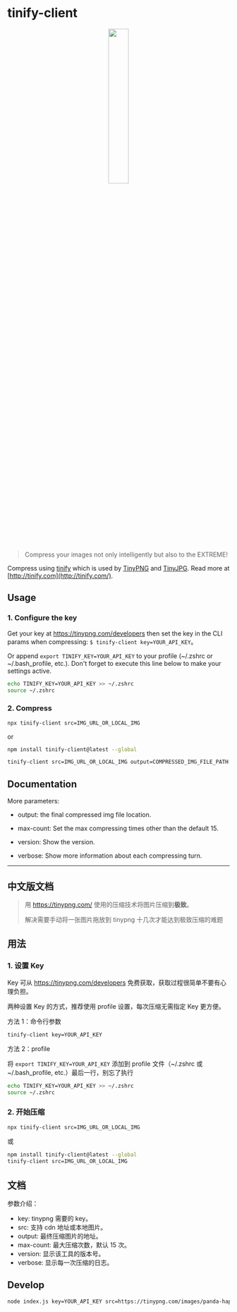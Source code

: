 # tinify-client

<p align="center"><img src="https://tinypng.com/images/panda-happy.png" width="30%" /></p>

> Compress your images not only intelligently but also to the EXTREME!

Compress using [tinify](https://www.npmjs.com/package/tinify) which is used by [TinyPNG](https://tinypng.com/) and [TinyJPG](https://tinyjpg.com/). Read more at [http://tinify.com](http://tinify.com/).

## Usage

### 1. Configure the key

Get your key at https://tinypng.com/developers then set the key in the CLI params when compressing: `$ tinify-client key=YOUR_API_KEY`。

Or append `export TINIFY_KEY=YOUR_API_KEY` to your profile (~/.zshrc or ~/.bash_profile, etc.). Don't forget to execute this line below to make your settings active.

```sh
echo TINIFY_KEY=YOUR_API_KEY >> ~/.zshrc
source ~/.zshrc
```

### 2. Compress

```sh
npx tinify-client src=IMG_URL_OR_LOCAL_IMG
```

or

```sh
npm install tinify-client@latest --global
```

```sh
tinify-client src=IMG_URL_OR_LOCAL_IMG output=COMPRESSED_IMG_FILE_PATH
```

## Documentation

More parameters:

- output: the final compressed img file location.

- max-count: Set the max compressing times other than the default 15.
- version: Show the version.
- verbose: Show more information about each compressing turn.

---

## 中文版文档

> 用 https://tinypng.com/ 使用的压缩技术将图片压缩到**极致**。
>
> 解决需要手动将一张图片拖放到 tinypng 十几次才能达到极致压缩的难题

## 用法

### 1. 设置 Key

Key 可从 https://tinypng.com/developers 免费获取，获取过程很简单不要有心理负担。

两种设置 Key 的方式，推荐使用 profile 设置，每次压缩无需指定 Key 更方便。

方法 1：命令行参数

```sh
tinify-client key=YOUR_API_KEY
```

方法 2：profile

将 `export TINIFY_KEY=YOUR_API_KEY` 添加到 profile 文件（~/.zshrc 或 ~/.bash_profile, etc.）最后一行，别忘了执行

```sh
echo TINIFY_KEY=YOUR_API_KEY >> ~/.zshrc
source ~/.zshrc
```

### 2. 开始压缩

```sh
npx tinify-client src=IMG_URL_OR_LOCAL_IMG
```

或

```sh
npm install tinify-client@latest --global
tinify-client src=IMG_URL_OR_LOCAL_IMG
```

## 文档

参数介绍：

- key: tinypng 需要的 key。
- src: 支持 cdn 地址或本地图片。
- output: 最终压缩图片的地址。
- max-count: 最大压缩次数，默认 15 次。
- version: 显示该工具的版本号。
- verbose: 显示每一次压缩的日志。

## Develop

```sh
node index.js key=YOUR_API_KEY src=https://tinypng.com/images/panda-happy.png
```

